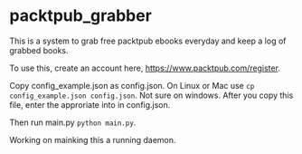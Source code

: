 # packtpub_grabber
This is a system to grab free packtpub ebooks everyday and keep a log of grabbed books. 

To use this, create an account here, https://www.packtpub.com/register.

Copy config_example.json as config.json. 
On Linux or Mac use `cp config_example.json config.json`. Not sure on windows. 
After you copy this file, enter the approriate into in config.json. 

Then run main.py `python main.py`. 

Working on mainking this a running daemon. 
